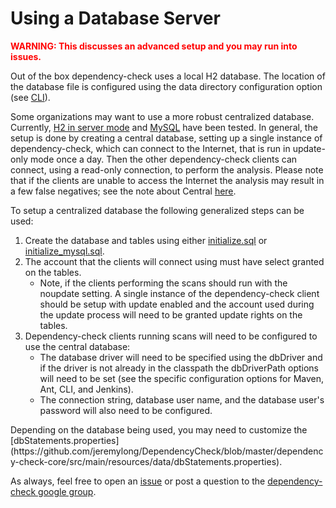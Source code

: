 Using a Database Server
=======================
<font color="red">**WARNING: This discusses an advanced setup and you may run into issues.**</font>

Out of the box dependency-check uses a local H2 database. The location of the database
file is configured using the data directory configuration option (see
[CLI](https://jeremylong.github.io/DependencyCheck/dependency-check-cli/arguments.html)).

Some organizations may want to use a more robust centralized database. Currently, [H2 in
server mode](http://www.h2database.com/html/tutorial.html#using_server) and
[MySQL](https://www.mysql.com/) have been tested. In general, the setup is done by creating
a central database, setting up a single instance of dependency-check, which can connect to the
Internet, that is run in update-only mode once a day. Then the other dependency-check clients
can connect, using a read-only connection, to perform the analysis. Please note that if the
clients are unable to access the Internet the analysis may result in a few false negatives;
see the note about Central [here](./index.html).

To setup a centralized database the following generalized steps can be used:

<ol><li>Create the database and tables using either <a href="https://github.com/jeremylong/DependencyCheck/blob/master/dependency-check-core/src/main/resources/data/initialize.sql">initialize.sql</a>
   or <a href="https://github.com/jeremylong/DependencyCheck/blob/master/dependency-check-core/src/main/resources/data/initialize_mysql.sql">initialize_mysql.sql</a>.</li>
<li>The account that the clients will connect using must have select granted on the tables.
     <ul><li>Note, if the clients performing the scans should run with the noupdate setting. A single
       instance of the dependency-check client should be setup with update enabled and the account
       used during the update process will need to be granted update rights on the tables.
     </li></ul>
</li><li>Dependency-check clients running scans will need to be configured to use the central database:
   <ul><li>The database driver will need to be specified using the dbDriver and if the driver is not
         already in the classpath the dbDriverPath options will need to be set (see the specific configuration
         options for Maven, Ant, CLI, and Jenkins).</li>
       <li>The connection string, database user name, and the database user's password will also need to be configured.</li>
   </ul>
</li></ol>
Depending on the database being used, you may need to customize the [dbStatements.properties](https://github.com/jeremylong/DependencyCheck/blob/master/dependency-check-core/src/main/resources/data/dbStatements.properties).

As always, feel free to open an [issue](https://github.com/jeremylong/DependencyCheck/issues)
or post a question to the [dependency-check google group](https://groups.google.com/forum/#!forum/dependency-check).
